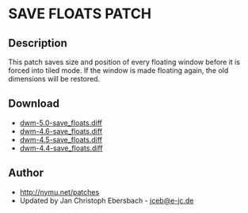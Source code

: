 # SAVE FLOATS PATCH #

## Description ##

This patch saves size and position of every floating window before it is forced
into tiled mode. If the window is made floating again, the old dimensions will
be restored.

## Download ##
 * [dwm-5.0-save_floats.diff][4]
 * [dwm-4.6-save_floats.diff][3]
 * [dwm-4.5-save_floats.diff][2]
 * [dwm-4.4-save_floats.diff][1]

## Author ##
 * http://nymu.net/patches
 * Updated by Jan Christoph Ebersbach - <jceb@e-jc.de>

[1]: http://www.e-jc.de/dwm/dwm-4.4-save_floats.diff
[2]: http://www.e-jc.de/dwm/4.5/dwm-4.5-tip_ac233c362502-save_floats.diff
[3]: http://www.e-jc.de/dwm/4.6/current/dwm-4.6-save_floats.diff
[4]: http://www.e-jc.de/dwm/5.0/fb1833284e4b/dwm-5.0-save_floats.diff

